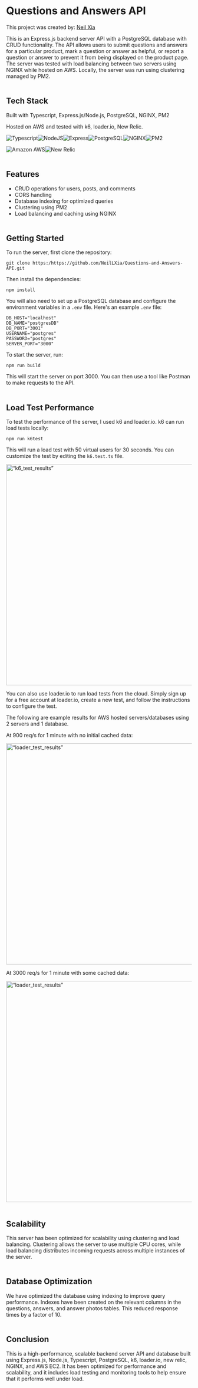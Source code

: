 # Questions and Answers API
This project was created by:
[Neil Xia](https://www.github.com/NeilLXia)

This is an Express.js backend server API with a PostgreSQL database with CRUD functionality. The API allows users to submit questions and answers for a particular product, mark a question or answer as helpful, or report a question or answer to prevent it from being displayed on the product page. The server was tested with load balancing between two servers using NGINX while hosted on AWS. Locally, the server was run using clustering managed by PM2.
<br/> <br/>

## Tech Stack
Built with Typescript, Express.js/Node.js, PostgreSQL, NGINX, PM2

Hosted on AWS and tested with k6, loader.io, New Relic.

![Typescript](https://img.shields.io/badge/Typescript-3178C6?style=for-the-badge&logo=typescript&logoColor=FFFFFF)![NodeJS](https://img.shields.io/badge/Node.js-154a10?style=for-the-badge&logo=node.js)![Express](https://img.shields.io/badge/Express-FFFFFF?style=for-the-badge&logo=express&logoColor=000000)![PostgreSQL](https://img.shields.io/badge/PostgreSQL-0064a5?style=for-the-badge&logo=PostgreSQL&logoColor=FFFFFF)![NGINX](https://img.shields.io/badge/NGINX-009900?style=for-the-badge&logo=NGINX&logoColor=FFFFFF)![PM2](https://img.shields.io/static/v1?style=for-the-badge&message=PM2&color=2B037A&logo=PM2&logoColor=FFFFFF&label=)

![Amazon AWS](https://img.shields.io/static/v1?style=for-the-badge&message=Amazon+AWS&color=232F3E&logo=Amazon+AWS&logoColor=FFFFFF&label=)![New Relic](https://img.shields.io/static/v1?style=for-the-badge&message=New+Relic&color=008C99&logo=New+Relic&logoColor=FFFFFF&label=)
<br/><br/>

## Features

- CRUD operations for users, posts, and comments
- CORS handling
- Database indexing for optimized queries
- Clustering using PM2
- Load balancing and caching using NGINX
<br/><br/>

## Getting Started

To run the server, first clone the repository:

```
git clone https:/https://github.com/NeilLXia/Questions-and-Answers-API.git
```

Then install the dependencies:

```
npm install
```

You will also need to set up a PostgreSQL database and configure the environment variables in a `.env` file. Here's an example `.env` file:

```
DB_HOST="localhost"
DB_NAME="postgresDB"
DB_PORT="3001"
USERNAME="postgres"
PASSWORD="postgres"
SERVER_PORT="3000"
```

To start the server, run:
```
npm run build
```

This will start the server on port 3000. You can then use a tool like Postman to make requests to the API.
<br/><br/>

## Load Test Performance

To test the performance of the server, I used k6 and loader.io.
k6 can run load tests locally:
```
npm run k6test
```

This will run a load test with 50 virtual users for 30 seconds. You can customize the test by editing the `k6.test.ts` file.

<img src="./readme-assets/k6 test results.png" alt= “k6_test_results” width="600">

You can also use loader.io to run load tests from the cloud. Simply sign up for a free account at loader.io, create a new test, and follow the instructions to configure the test.

The following are example results for AWS hosted servers/databases using 2 servers and 1 database.

At 900 req/s for 1 minute with no initial cached data:

<img src="./readme-assets/loaderio test results 1.png" alt= “loader_test_results” width="600">
<br/>

At 3000 req/s for 1 minute with some cached data:

<img src="./readme-assets/loaderio test results 2.png" alt= “loader_test_results” width="600">
<br/><br/>

## Scalability

This server has been optimized for scalability using clustering and load balancing. Clustering allows the server to use multiple CPU cores, while load balancing distributes incoming requests across multiple instances of the server.
<br/><br/>

## Database Optimization

We have optimized the database using indexing to improve query performance. Indexes have been created on the relevant columns in the questions, answers, and answer photos tables. This reduced response times by a factor of 10.
<br/><br/>

## Conclusion

This is a high-performance, scalable backend server API and database built using Express.js, Node.js, Typescript, PostgreSQL, k6, loader.io, new relic, NGINX, and AWS EC2. It has been optimized for performance and scalability, and it includes load testing and monitoring tools to help ensure that it performs well under load.



